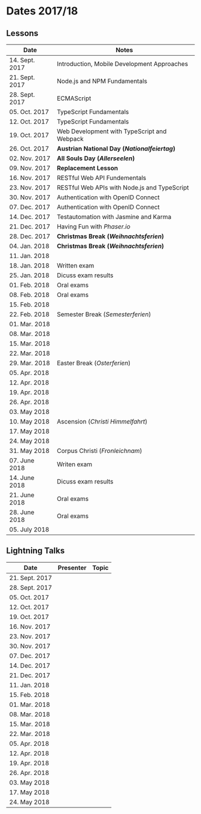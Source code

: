 # Dates 2017/18

## Lessons

| Date           | Notes
|----------------|-
| 14. Sept. 2017 | Introduction, Mobile Development Approaches
| 21. Sept. 2017 | Node.js and NPM Fundamentals
| 28. Sept. 2017 | ECMAScript
| 05. Oct. 2017  | TypeScript Fundamentals
| 12. Oct. 2017  | TypeScript Fundamentals
| 19. Oct. 2017  | Web Development with TypeScript and Webpack
| 26. Oct. 2017  | **Austrian National Day (*Nationalfeiertag*)**
| 02. Nov. 2017  | **All Souls Day (*Allerseelen*)**
| 09. Nov. 2017  | **Replacement Lesson**
| 16. Nov. 2017  | RESTful Web API Fundementals
| 23. Nov. 2017  | RESTful Web APIs with Node.js and TypeScript
| 30. Nov. 2017  | Authentication with OpenID Connect
| 07. Dec. 2017  | Authentication with OpenID Connect
| 14. Dec. 2017  | Testautomation with Jasmine and Karma
| 21. Dec. 2017  | Having Fun with *Phaser.io*
| 28. Dec. 2017  | **Christmas Break (*Weihnachtsferien*)**
| 04. Jan. 2018  | **Christmas Break (*Weihnachtsferien*)**
| 11. Jan. 2018  | 
| 18. Jan. 2018  | Written exam
| 25. Jan. 2018  | Dicuss exam results
| 01. Feb. 2018  | Oral exams
| 08. Feb. 2018  | Oral exams
| 15. Feb. 2018  |
| 22. Feb. 2018  | Semester Break (*Semesterferien*)
| 01. Mar. 2018  |
| 08. Mar. 2018  |
| 15. Mar. 2018  |
| 22. Mar. 2018  |
| 29. Mar. 2018  | Easter Break (*Osterferien*)
| 05. Apr. 2018  |
| 12. Apr. 2018  |
| 19. Apr. 2018  |
| 26. Apr. 2018  |
| 03. May 2018   |
| 10. May 2018   | Ascension (*Christi Himmelfahrt*)
| 17. May 2018   |
| 24. May 2018   |
| 31. May 2018   | Corpus Christi (*Fronleichnam*)
| 07. June 2018  | Writen exam
| 14. June 2018  | Dicuss exam results
| 21. June 2018  | Oral exams
| 28. June 2018  | Oral exams
| 05. July 2018  | 

## Lightning Talks

| Date           | Presenter | Topic
|----------------|-----------|-------
| 21. Sept. 2017 |           | 
| 28. Sept. 2017 |           |
| 05. Oct. 2017  |           |
| 12. Oct. 2017  |           |
| 19. Oct. 2017  |           |
| 16. Nov. 2017  |           |
| 23. Nov. 2017  |           |
| 30. Nov. 2017  |           |
| 07. Dec. 2017  |           |
| 14. Dec. 2017  |           |
| 21. Dec. 2017  |           |
| 11. Jan. 2018  |           |
| 15. Feb. 2018  |           |
| 01. Mar. 2018  |           |
| 08. Mar. 2018  |           |
| 15. Mar. 2018  |           |
| 22. Mar. 2018  |           |
| 05. Apr. 2018  |           |
| 12. Apr. 2018  |           |
| 19. Apr. 2018  |           |
| 26. Apr. 2018  |           |
| 03. May 2018   |           |
| 17. May 2018   |           |
| 24. May 2018   |           |
